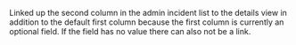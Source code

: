 Linked up the second column in the admin incident list to the details view in
addition to the default first column because the first column is currently an
optional field. If the field has no value there can also not be a link.
